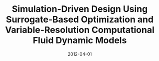 ---
title: "Simulation-Driven Design Using Surrogate-Based Optimization and Variable-Resolution Computational Fluid Dynamic Models"
date: "2012-04-01"
authors: ["S. Koziel", "L. Leifsson"]
publication_types: ["2"]
publication: "*Journal of Computational Methods in Science and Engineerin*"
doi: "10.3233/JCM-2012-0405"
---